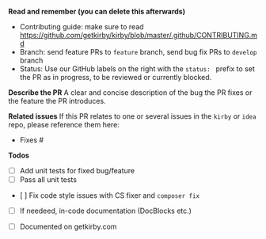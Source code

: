 **Read and remember (you can delete this afterwards)**
- Contributing guide: make sure to read https://github.com/getkirby/kirby/blob/master/.github/CONTRIBUTING.md
- Branch: send feature PRs to `feature` branch, send bug fix PRs to `develop` branch
- Status: Use our GitHub labels on the right with the `status: ` prefix to set the PR as in progress, to be reviewed or currently blocked.

**Describe the PR**
A clear and concise description of the bug the PR fixes or the feature the PR introduces.

**Related issues**
If this PR relates to one or several issues in the `kirby` or `idea` repo, please reference them here:
- Fixes #

**Todos**
- [ ] Add unit tests for fixed bug/feature
- [ ] Pass all unit tests
- [ ] Fix code style issues with CS fixer and `composer fix`
- [ ] If needeed, in-code documentation (DocBlocks etc.)
- [ ] Documented on getkirby.com


